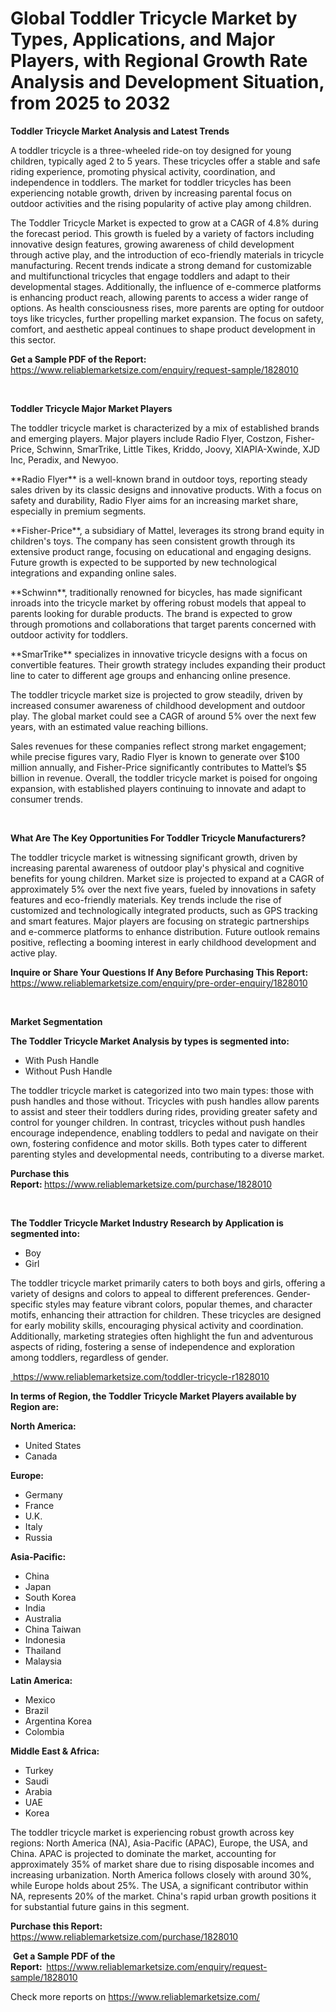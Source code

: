 <p><h1>Global Toddler Tricycle Market by Types, Applications, and Major Players, with Regional Growth Rate Analysis and Development Situation, from 2025 to 2032</h1></p><p><strong>Toddler Tricycle Market Analysis and Latest Trends</strong></p>
<p><p>A toddler tricycle is a three-wheeled ride-on toy designed for young children, typically aged 2 to 5 years. These tricycles offer a stable and safe riding experience, promoting physical activity, coordination, and independence in toddlers. The market for toddler tricycles has been experiencing notable growth, driven by increasing parental focus on outdoor activities and the rising popularity of active play among children. </p><p>The Toddler Tricycle Market is expected to grow at a CAGR of 4.8% during the forecast period. This growth is fueled by a variety of factors including innovative design features, growing awareness of child development through active play, and the introduction of eco-friendly materials in tricycle manufacturing. Recent trends indicate a strong demand for customizable and multifunctional tricycles that engage toddlers and adapt to their developmental stages. Additionally, the influence of e-commerce platforms is enhancing product reach, allowing parents to access a wider range of options. As health consciousness rises, more parents are opting for outdoor toys like tricycles, further propelling market expansion. The focus on safety, comfort, and aesthetic appeal continues to shape product development in this sector.</p></p>
<p><strong>Get a Sample PDF of the Report:&nbsp;</strong> <a href="https://www.reliablemarketsize.com/enquiry/request-sample/1828010?utm_campaign=2941&utm_medium=2&utm_source=Github&utm_content=ia&utm_term=05042025&utm_id=toddler-tricycle">https://www.reliablemarketsize.com/enquiry/request-sample/1828010</a></p>
<p>&nbsp;</p>
<p><strong>Toddler Tricycle Major Market Players</strong></p>
<p><p>The toddler tricycle market is characterized by a mix of established brands and emerging players. Major players include Radio Flyer, Costzon, Fisher-Price, Schwinn, SmarTrike, Little Tikes, Kriddo, Joovy, XIAPIA-Xwinde, XJD Inc, Peradix, and Newyoo.</p><p>**Radio Flyer** is a well-known brand in outdoor toys, reporting steady sales driven by its classic designs and innovative products. With a focus on safety and durability, Radio Flyer aims for an increasing market share, especially in premium segments.</p><p>**Fisher-Price**, a subsidiary of Mattel, leverages its strong brand equity in children's toys. The company has seen consistent growth through its extensive product range, focusing on educational and engaging designs. Future growth is expected to be supported by new technological integrations and expanding online sales.</p><p>**Schwinn**, traditionally renowned for bicycles, has made significant inroads into the tricycle market by offering robust models that appeal to parents looking for durable products. The brand is expected to grow through promotions and collaborations that target parents concerned with outdoor activity for toddlers.</p><p>**SmarTrike** specializes in innovative tricycle designs with a focus on convertible features. Their growth strategy includes expanding their product line to cater to different age groups and enhancing online presence.</p><p>The toddler tricycle market size is projected to grow steadily, driven by increased consumer awareness of childhood development and outdoor play. The global market could see a CAGR of around 5% over the next few years, with an estimated value reaching billions.</p><p>Sales revenues for these companies reflect strong market engagement; while precise figures vary, Radio Flyer is known to generate over $100 million annually, and Fisher-Price significantly contributes to Mattel’s $5 billion in revenue. Overall, the toddler tricycle market is poised for ongoing expansion, with established players continuing to innovate and adapt to consumer trends.</p></p>
<p>&nbsp;</p>
<p><strong>What Are The Key Opportunities For Toddler Tricycle Manufacturers?</strong></p>
<p><p>The toddler tricycle market is witnessing significant growth, driven by increasing parental awareness of outdoor play's physical and cognitive benefits for young children. Market size is projected to expand at a CAGR of approximately 5% over the next five years, fueled by innovations in safety features and eco-friendly materials. Key trends include the rise of customized and technologically integrated products, such as GPS tracking and smart features. Major players are focusing on strategic partnerships and e-commerce platforms to enhance distribution. Future outlook remains positive, reflecting a booming interest in early childhood development and active play.</p></p>
<p><strong>Inquire or Share Your Questions If Any Before Purchasing This Report:</strong> <a href="https://www.reliablemarketsize.com/enquiry/pre-order-enquiry/1828010?utm_campaign=2941&utm_medium=2&utm_source=Github&utm_content=ia&utm_term=05042025&utm_id=toddler-tricycle">https://www.reliablemarketsize.com/enquiry/pre-order-enquiry/1828010</a></p>
<p>&nbsp;</p>
<p><strong>Market Segmentation</strong></p>
<p><strong>The Toddler Tricycle Market Analysis by types is segmented into:</strong></p>
<p><ul><li>With Push Handle</li><li>Without Push Handle</li></ul></p>
<p><p>The toddler tricycle market is categorized into two main types: those with push handles and those without. Tricycles with push handles allow parents to assist and steer their toddlers during rides, providing greater safety and control for younger children. In contrast, tricycles without push handles encourage independence, enabling toddlers to pedal and navigate on their own, fostering confidence and motor skills. Both types cater to different parenting styles and developmental needs, contributing to a diverse market.</p></p>
<p><strong>Purchase this Report:&nbsp;</strong><a href="https://www.reliablemarketsize.com/purchase/1828010?utm_campaign=2941&utm_medium=2&utm_source=Github&utm_content=ia&utm_term=05042025&utm_id=toddler-tricycle">https://www.reliablemarketsize.com/purchase/1828010</a></p>
<p>&nbsp;</p>
<p><strong>The Toddler Tricycle Market Industry Research by Application is segmented into:</strong></p>
<p><ul><li>Boy</li><li>Girl</li></ul></p>
<p><p>The toddler tricycle market primarily caters to both boys and girls, offering a variety of designs and colors to appeal to different preferences. Gender-specific styles may feature vibrant colors, popular themes, and character motifs, enhancing their attraction for children. These tricycles are designed for early mobility skills, encouraging physical activity and coordination. Additionally, marketing strategies often highlight the fun and adventurous aspects of riding, fostering a sense of independence and exploration among toddlers, regardless of gender.</p></p>
<p><a href="https://www.reliablemarketsize.com/toddler-tricycle-r1828010?utm_campaign=2941&utm_medium=2&utm_source=Github&utm_content=ia&utm_term=05042025&utm_id=toddler-tricycle">&nbsp;https://www.reliablemarketsize.com/toddler-tricycle-r1828010</a></p>
<p><strong>In terms of Region, the Toddler Tricycle Market Players available by Region are:</strong></p>
<p>
    <p> <strong> North America: </strong>
        <ul>
            <li>United States</li>
            <li>Canada</li>
        </ul>
        </p> 
    <p> <strong> Europe: </strong>
        <ul>
            <li>Germany</li>
            <li>France</li>
            <li>U.K.</li>
            <li>Italy</li>
            <li>Russia</li>
        </ul>
        </p> 
    <p> <strong> Asia-Pacific: </strong>
        <ul>
            <li>China</li>
            <li>Japan</li>
            <li>South Korea</li>
            <li>India</li>
            <li>Australia</li>
            <li>China Taiwan</li>
            <li>Indonesia</li>
            <li>Thailand</li>
            <li>Malaysia</li>
        </ul>
        </p> 
    <p> <strong> Latin America: </strong>
        <ul>
            <li>Mexico</li>
            <li>Brazil</li>
            <li>Argentina Korea</li>
            <li>Colombia</li>
        </ul>
        </p> 
    <p> <strong> Middle East & Africa: </strong>
        <ul>
            <li>Turkey</li>
            <li>Saudi</li>
            <li>Arabia</li>
            <li>UAE</li>
            <li>Korea</li>
        </ul>
    </p>
    </p>
<p><p>The toddler tricycle market is experiencing robust growth across key regions: North America (NA), Asia-Pacific (APAC), Europe, the USA, and China. APAC is projected to dominate the market, accounting for approximately 35% of market share due to rising disposable incomes and increasing urbanization. North America follows closely with around 30%, while Europe holds about 25%. The USA, a significant contributor within NA, represents 20% of the market. China's rapid urban growth positions it for substantial future gains in this segment.</p></p>
<p><strong>Purchase this Report: </strong><a href="https://www.reliablemarketsize.com/purchase/1828010?utm_campaign=2941&utm_medium=2&utm_source=Github&utm_content=ia&utm_term=05042025&utm_id=toddler-tricycle">https://www.reliablemarketsize.com/purchase/1828010</a></p>
<p>&nbsp;<strong>Get a Sample PDF of the Report:&nbsp;&nbsp;</strong><a href="https://www.reliablemarketsize.com/enquiry/request-sample/1828010?utm_campaign=2941&utm_medium=2&utm_source=Github&utm_content=ia&utm_term=05042025&utm_id=toddler-tricycle">https://www.reliablemarketsize.com/enquiry/request-sample/1828010</a></p>
<p><strong></strong></p>
<p>Check more reports on <a href="https://www.reliablemarketsize.com/?utm_campaign=2941&utm_medium=2&utm_source=Github&utm_content=ia&utm_term=05042025&utm_id=toddler-tricycle">https://www.reliablemarketsize.com/</a></p>
